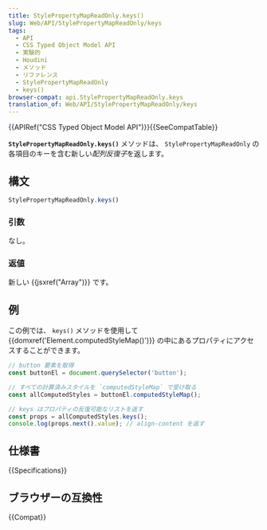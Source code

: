 ```yaml
---
title: StylePropertyMapReadOnly.keys()
slug: Web/API/StylePropertyMapReadOnly/keys
tags:
  - API
  - CSS Typed Object Model API
  - 実験的
  - Houdini
  - メソッド
  - リファレンス
  - StylePropertyMapReadOnly
  - keys()
browser-compat: api.StylePropertyMapReadOnly.keys
translation_of: Web/API/StylePropertyMapReadOnly/keys
---
```

{{APIRef("CSS Typed Object Model API")}}{{SeeCompatTable}}

**`StylePropertyMapReadOnly.keys()`** メソッドは、 `StylePropertyMapReadOnly` の各項目のキーを含む新しい*配列反復子*を返します。

## 構文

```js
StylePropertyMapReadOnly.keys()
```

### 引数

なし。

### 返値

新しい {{jsxref("Array")}} です。

## 例

この例では、 `keys()` メソッドを使用して {{domxref('Element.computedStyleMap()')}} の中にあるプロパティにアクセスすることができます。

```js
// button 要素を取得
const buttonEl = document.querySelector('button');

// すべての計算済みスタイルを `computedStyleMap` で受け取る
const allComputedStyles = buttonEl.computedStyleMap();

// keys はプロパティの反復可能なリストを返す
const props = allComputedStyles.keys();
console.log(props.next().value); // align-content を返す
```

## 仕様書

{{Specifications}}

## ブラウザーの互換性

{{Compat}}
